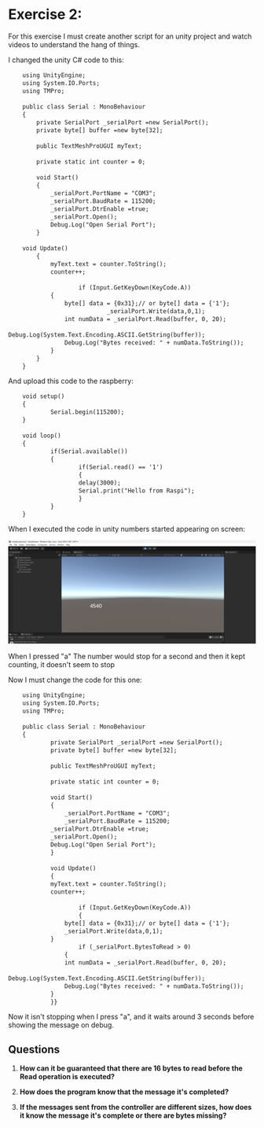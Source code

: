 # Exercise 2:

For this exercise I must create another script for an unity project and watch videos to understand the hang of things.

I changed the unity C# code to this:

        using UnityEngine;
        using System.IO.Ports;
        using TMPro;

        public class Serial : MonoBehaviour
        {
            private SerialPort _serialPort =new SerialPort();
            private byte[] buffer =new byte[32];

            public TextMeshProUGUI myText;

            private static int counter = 0;

            void Start()
            {
                _serialPort.PortName = "COM3";
                _serialPort.BaudRate = 115200;
                _serialPort.DtrEnable =true;
                _serialPort.Open();
                Debug.Log("Open Serial Port");
            }

        void Update()
            {
                myText.text = counter.ToString();
                counter++;

                        if (Input.GetKeyDown(KeyCode.A))
                {
                    byte[] data = {0x31};// or byte[] data = {'1'};            
                                _serialPort.Write(data,0,1);
                    int numData = _serialPort.Read(buffer, 0, 20);
                    Debug.Log(System.Text.Encoding.ASCII.GetString(buffer));
                    Debug.Log("Bytes received: " + numData.ToString());
                }
            }
        }

And upload this code to the raspberry:

        void setup()
        {
                Serial.begin(115200);
        }

        void loop()
        {
                if(Serial.available())
                {
                        if(Serial.read() == '1')
                        {
                        delay(3000);
                        Serial.print("Hello from Raspi");
                        }
                }
        }



When I executed the code in unity numbers started appearing on screen:

![alt text](image.png)

When I pressed "a" The number would stop for a second and then it kept counting, it doesn't seem to stop


Now I must change the code for this one:

        using UnityEngine;
        using System.IO.Ports;
        using TMPro;

        public class Serial : MonoBehaviour
        {
                private SerialPort _serialPort =new SerialPort();
                private byte[] buffer =new byte[32];

                public TextMeshProUGUI myText;

                private static int counter = 0;

                void Start()
                {
                    _serialPort.PortName = "COM3";
                    _serialPort.BaudRate = 115200;
                _serialPort.DtrEnable =true;
                _serialPort.Open();
                Debug.Log("Open Serial Port");
                }

                void Update()
                {
                myText.text = counter.ToString();
                counter++;

                        if (Input.GetKeyDown(KeyCode.A))
                        {
                    byte[] data = {0x31};// or byte[] data = {'1'};
                    _serialPort.Write(data,0,1);
                }
                        if (_serialPort.BytesToRead > 0)
                    {
                    int numData = _serialPort.Read(buffer, 0, 20);
                    Debug.Log(System.Text.Encoding.ASCII.GetString(buffer));
                    Debug.Log("Bytes received: " + numData.ToString());
                }
                }}

Now it isn't stopping when I press "a", and it waits around 3 seconds before showing the message on debug.

## Questions
1. **How can it be guaranteed that there are 16 bytes to read before the Read operation is executed?**

2. **How does the program know that the message it's completed?**

3. **If the messages sent from the controller are different sizes, how does it know the message it's complete or there are bytes missing?**